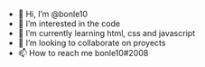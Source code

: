 - 👋 Hi, I’m @bonle10
- 👀 I’m interested in the code
- 🌱 I’m currently learning html, css and javascript
- 💞️ I’m looking to collaborate on proyects
- 📫 How to reach me bonle10#2008

<!---
bonle10/bonle10 is a ✨ special ✨ repository because its `README.md` (this file) appears on your GitHub profile.
You can click the Preview link to take a look at your changes.
--->
